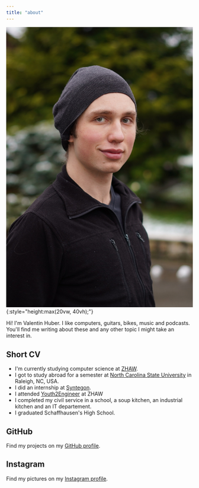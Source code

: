```yaml
---
title: "about"
---
```


![](./assets/valentin.jpeg){:style="height:max(20vw, 40vh);"}

Hi! I'm Valentin Huber. I like computers, guitars, bikes, music and podcasts. You'll find me writing about these and any other topic I might take an interest in.

## Short CV

- I'm currently studying computer science at [ZHAW](https://zhaw.ch).
- I got to study abroad for a semester at [North Carolina State University](https://ncsu.edu) in Raleigh, NC, USA.
- I did an internship at [Syntegon](https://syntegon.com).
- I attended [Youth2Engineer](https://www.zhaw.ch/en/engineering/study/pre-college/) at ZHAW 
- I completed my civil service in a school, a soup kitchen, an industrial kitchen and an IT departement.
- I graduated Schaffhausen's High School.

## GitHub
Find my projects on my [GitHub profile](https://github.com/riesentoaster).

## Instagram
Find my pictures on my [Instagram profile](https://instagram.com/valentinchuber).